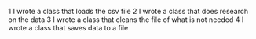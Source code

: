 1 I wrote a class that loads the csv file
2 I wrote a class that does research on the data
3 I wrote a class that cleans the file of what is not needed
4 I wrote a class that saves data to a file